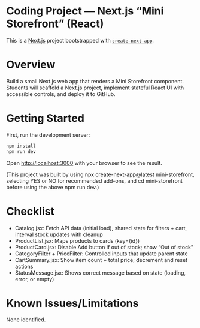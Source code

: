 <h1>Coding Project — Next.js “Mini Storefront” (React)</h1>

This is a [Next.js](https://nextjs.org) project bootstrapped with [`create-next-app`](https://nextjs.org/docs/app/api-reference/cli/create-next-app).

<h1>Overview</h1>

Build a small Next.js web app that renders a Mini Storefront component. Students will scaffold a Next.js project, implement stateful React UI with accessible controls, and deploy it to GitHub.


<h1>Getting Started</h1>

First, run the development server:

```bash
npm install
npm run dev
```

Open [http://localhost:3000](http://localhost:3000) with your browser to see the result.

(This project was built by using npx create-next-app@latest mini-storefront, selecting YES or NO for recommended add-ons, and cd mini-storefront before using the above npm run dev.)

<h1>Checklist</h1>

<ul><li>Catalog.jsx: Fetch API data (initial load), shared state for filters + cart, interval stock updates with cleanup
<li>ProductList.jsx: Maps products to cards (key={id})
<li>ProductCard.jsx: Disable Add button if out of stock; show “Out of stock”
<li>CategoryFilter + PriceFilter: Controlled inputs that update parent state
<li>CartSummary.jsx: Show item count + total price; decrement and reset actions
<li>StatusMessage.jsx: Shows correct message based on state (loading, error, or empty)
</ul>

<h1>Known Issues/Limitations</h1>

None identified.

